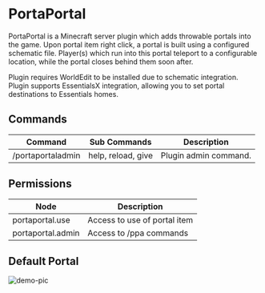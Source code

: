 # PortaPortal
PortaPortal is a Minecraft server plugin which adds throwable portals into the game. Upon portal item right click, a portal is built using a configured schematic file. Player(s) which run into this portal teleport to a configurable location, while the portal closes behind them soon after.

Plugin requires WorldEdit to be installed due to schematic integration.
Plugin supports EssentialsX integration, allowing you to set portal destinations to Essentials homes.

## Commands
| Command           | Sub Commands       | Description           |
| ----------------- | ------------------ | --------------------- |
| /portaportaladmin | help, reload, give | Plugin admin command. |

## Permissions
| Node              | Description                  |
| ----------------- | ---------------------------- |
| portaportal.use   | Access to use of portal item |
| portaportal.admin | Access to /ppa commands      |

## Default Portal
![demo-pic](https://github.com/user-attachments/assets/04cf9a5d-725b-426b-92d8-03191a5bd4b0)
